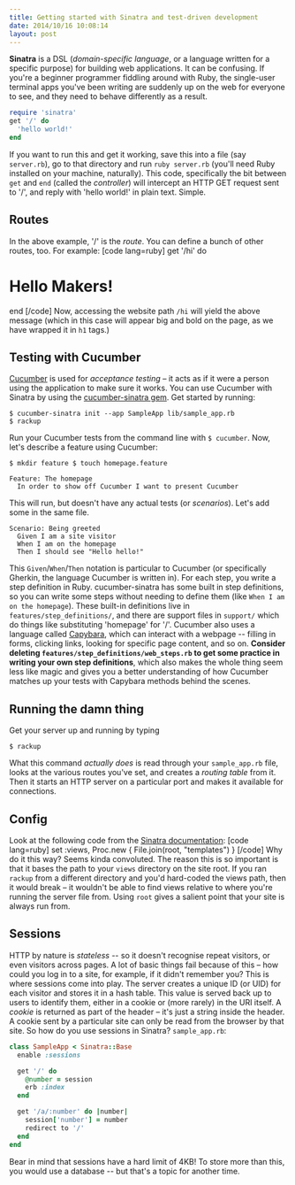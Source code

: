 ```yaml
---
title: Getting started with Sinatra and test-driven development
date: 2014/10/16 10:08:14
layout: post
---
```


**Sinatra** is a DSL (_domain-specific language_, or a language written for a specific purpose) for building web applications. It can be confusing. If you're a beginner programmer fiddling around with Ruby, the single-user terminal apps you've been writing are suddenly up on the web for everyone to see, and they need to behave differently as a result.

```ruby
require 'sinatra'
get '/' do
  'hello world!'
end
```

If you want to run this and get it working, save this into a file (say `server.rb`), go to that directory and run `ruby server.rb` (you'll need Ruby installed on your machine, naturally). This code, specifically the bit between `get` and `end` (called the _controller_) will intercept an HTTP GET request sent to '/', and reply with 'hello world!' in plain text. Simple.

## Routes

In the above example, '/' is the _route_. You can define a bunch of other routes, too. For example: [code lang=ruby] get '/hi' do <h1>Hello Makers!</h1> end [/code] Now, accessing the website path `/hi` will yield the above message (which in this case will appear big and bold on the page, as we have wrapped it in `h1` tags.)

## Testing with Cucumber

[Cucumber](http://cukes.info) is used for _acceptance testing_ – it acts as if it were a person using the application to make sure it works. You can use Cucumber with Sinatra by using the [cucumber-sinatra gem](https://github.com/bernd/cucumber-sinatra). Get started by running:

```
$ cucumber-sinatra init --app SampleApp lib/sample_app.rb
$ rackup
```

Run your Cucumber tests from the command line with `$ cucumber`. Now, let's describe a feature using Cucumber:

```
$ mkdir feature $ touch homepage.feature
```

```
Feature: The homepage
  In order to show off Cucumber I want to present Cucumber
```

This will run, but doesn't have any actual tests (or _scenarios_). Let's add some in the same file.

```
Scenario: Being greeted
  Given I am a site visitor
  When I am on the homepage
  Then I should see "Hello hello!"
```

This `Given`/`When`/`Then` notation is particular to Cucumber (or specifically Gherkin, the language Cucumber is written in). For each step, you write a step definition in Ruby. cucumber-sinatra has some built in step definitions, so you can write some steps without needing to define them (like `When I am on the homepage`). These built-in definitions live in `features/step_definitions/`, and there are support files in `support/` which do things like substituting 'homepage' for '/'. Cucumber also uses a language called [Capybara](https://github.com/jnicklas/capybara), which can interact with a webpage -- filling in forms, clicking links, looking for specific page content, and so on. **Consider deleting `features/step_definitions/web_steps.rb` to get some practice in writing your own step definitions**, which also makes the whole thing seem less like magic and gives you a better understanding of how Cucumber matches up your tests with Capybara methods behind the scenes.

## Running the damn thing

Get your server up and running by typing

```
$ rackup
```

What this command _actually does_ is read through your `sample_app.rb` file, looks at the various routes you've set, and creates a _routing table_ from it. Then it starts an HTTP server on a particular port and makes it available for connections.

## Config

Look at the following code from the [Sinatra documentation](http://www.sinatrarb.com/configuration.html): [code lang=ruby] set :views, Proc.new { File.join(root, "templates") } [/code] Why do it this way? Seems kinda convoluted. The reason this is so important is that it bases the path to your `views` directory on the site root. If you ran `rackup` from a different directory and you'd hard-coded the views path, then it would break – it wouldn't be able to find views relative to where you're running the server file from. Using `root` gives a salient point that your site is always run from.

## Sessions

HTTP by nature is _stateless_ -- so it doesn't recognise repeat visitors, or even visitors across pages. A lot of basic things fail because of this – how could you log in to a site, for example, if it didn't remember you? This is where sessions come into play. The server creates a unique ID (or UID) for each visitor and stores it in a hash table. This value is served back up to users to identify them, either in a cookie or (more rarely) in the URI itself. A _cookie_ is returned as part of the header – it's just a string inside the header. A cookie sent by a particular site can only be read from the browser by that site. So how do you use sessions in Sinatra? `sample_app.rb`:

```ruby
class SampleApp < Sinatra::Base
  enable :sessions

  get '/' do
    @number = session
    erb :index
  end

  get '/a/:number' do |number|
    session['number'] = number
    redirect to '/'
  end
end
```

Bear in mind that sessions have a hard limit of 4KB! To store more than this, you would use a database -- but that's a topic for another time.
